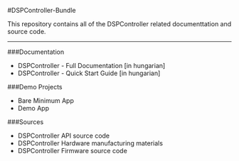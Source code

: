 #DSPController-Bundle

This repository contains all of the DSPController related documenttation and source code.

---

###Documentation

- DSPController - Full Documentation [in hungarian]
- DSPController - Quick Start Guide [in hungarian]

###Demo Projects

- Bare Minimum App
- Demo App

###Sources

- DSPController API source code
- DSPController Hardware manufacturing materials
- DSPController Firmware source code
